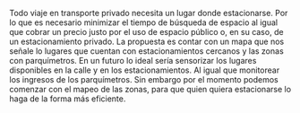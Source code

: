 Todo viaje en transporte privado necesita un lugar donde estacionarse. Por lo que es necesario minimizar el tiempo de búsqueda de espacio al igual que cobrar un precio justo por el uso de espacio público o, en su caso, de un estacionamiento privado. La propuesta es contar con un mapa que nos señale lo lugares que cuentan con estacionamientos cercanos y las zonas con parquímetros. En un futuro lo ideal sería sensorizar los lugares disponibles en la calle y en los estacionamientos. Al igual que monitorear los ingresos de los parquímetros. Sin embargo por el momento podemos comenzar con el mapeo de las zonas, para que quien quiera estacionarse lo haga de la forma más eficiente.